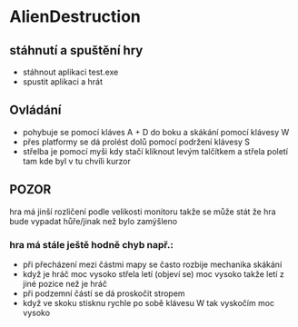 # AlienDestruction

## stáhnutí a spuštění hry
* stáhnout aplikaci test.exe
* spustit aplikaci a hrát

## Ovládání
* pohybuje se pomocí kláves A + D do boku a skákání pomocí klávesy W 
* přes platformy se dá prolést dolů pomocí podržení klávesy S
* střelba je pomocí myši kdy stačí kliknout levým talčítkem a střela poletí tam kde byl v tu chvíli kurzor

## POZOR
hra má jinší rozličení podle velikosti monitoru takže se může stát že hra bude vypadat hůře/jinak než bylo zamýšleno
### hra má stále ještě hodně chyb např.:
* při přecházení mezi částmi mapy se často rozbije mechanika skákání
* když je hráč moc vysoko střela letí (objeví se) moc vysoko takže letí z jiné pozice než je hráč
* při podzemní částí se dá proskočit stropem
* když ve skoku stisknu rychle po sobě klávesu W tak vyskočím moc vysoko
